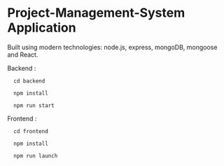 # Project-Management-System Application

Built using modern technologies: node.js, express, mongoDB, mongoose and React.

Backend :

      cd backend

      npm install

      npm run start

Frontend :

      cd frontend

      npm install

      npm run launch
